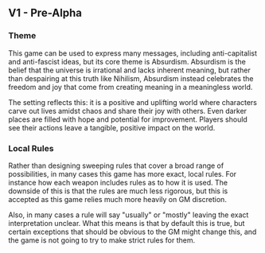 ## V1 - Pre-Alpha

### Theme
This game can be used to express many messages, including anti-capitalist and anti-fascist ideas, but its core theme is Absurdism. Absurdism is the belief that the universe is irrational and lacks inherent meaning, but rather than despairing at this truth like Nihilism, Absurdism instead celebrates the freedom and joy that come from creating meaning in a meaningless world.

The setting reflects this: it is a positive and uplifting world where characters carve out lives amidst chaos and share their joy with others. Even darker places are filled with hope and potential for improvement. Players should see their actions leave a tangible, positive impact on the world.
### Local Rules
Rather than designing sweeping rules that cover a broad range of possibilities, in many cases this game has more exact, local rules. For instance how each weapon includes rules as to how it is used. The downside of this is that the rules are much less rigorous, but this is accepted as this game relies much more heavily on GM discretion.

Also, in many cases a rule will say "usually" or "mostly" leaving the exact interpretation unclear. What this means is that by default this is true, but certain exceptions that should be obvious to the GM might change this, and the game is not going to try to make strict rules for them.